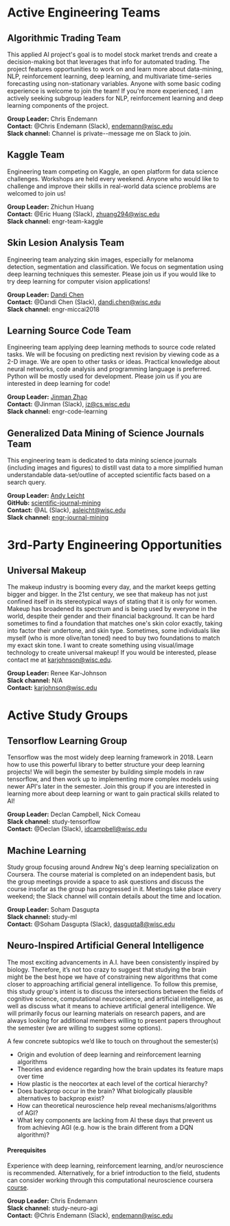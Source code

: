 # Active Engineering Teams

## Algorithmic Trading Team
This applied AI project's goal is to model stock market trends and create a decision-making bot that leverages that info for automated trading. The project features opportunities to work on and learn more about data-mining, NLP, reinforcement learning, deep learning, and multivariate time-series forecasting using non-stationary variables. Anyone with some basic coding experience is welcome to join the team! If you're more experienced, I am actively seeking subgroup leaders for NLP, reinforcement learning and deep learning components of the project. 

**Group Leader:** Chris Endemann  
**Contact:** @Chris Endemann (Slack), endemann@wisc.edu  
**Slack channel:** Channel is private--message me on Slack to join.

## Kaggle Team
Engineering team competing on Kaggle, an open platform for data science challenges. Workshops are held every weekend. Anyone who would like to challenge and improve their skills in real-world data science problems are welcomed to join us!

**Group Leader:** Zhichun Huang  
**Contact:** @Eric Huang (Slack), zhuang294@wisc.edu  
**Slack channel:** engr-team-kaggle 

## Skin Lesion Analysis Team
Engineering team analyzing skin images, especially for melanoma detection, segmentation and classification. We focus on segmentation using deep learning techniques this semester. Please join us if you would like to try deep learning for computer vision applications!

**Group Leader:** [Dandi Chen](https://sites.google.com/view/dandic/home)  
**Contact:** @Dandi Chen (Slack), dandi.chen@wisc.edu    
**Slack channel:** engr-miccai2018  

## Learning Source Code Team
Engineering team applying deep learning methods to source code related tasks. We will be focusing on predicting next revision by viewing code as a 2-D image. We are open to other tasks or ideas. Practical knowledge about neural networks, code analysis and programming language is preferred. Python will be mostly used for development. Please join us if you are interested in deep learning for code!

**Group Leader:** [Jinman Zhao](http://pages.cs.wisc.edu/~jz/)  
**Contact:** @Jinman (Slack), jz@cs.wisc.edu   
**Slack channel:** engr-code-learning  

## Generalized Data Mining of Science Journals Team
This engineering team is dedicated to data mining science journals (including images and figures) to distill vast data to a more simplified human understandable data-set/outline of accepted scientific facts based on a search query.

**Group Leader:** [Andy Leicht](https://ai-club-uwmadison.github.io/roster/#engineering-manager-3)  
**GitHub:** [scientific-journal-mining](https://github.com/ai-club-uwmadison/scientific-journal-mining)  
**Contact:** @AL (Slack), asleicht@wisc.edu   
**Slack channel:** [engr-journal-mining](https://wisconsinai.slack.com/messages/CD3RFGV6K)   

# 3rd-Party Engineering Opportunities 

## Universal Makeup
The makeup industry is booming every day, and the market keeps getting bigger and bigger. In the 21st century, we see that makeup has not just confined itself in its stereotypical ways of stating that it is only for women. Makeup has broadened its spectrum and is being used by everyone in the world, despite their gender and their financial background. It can be hard sometimes to find a foundation that matches one's skin color exactly, taking into factor their undertone, and skin type. Sometimes, some individuals like myself (who is more olive/tan toned) need to buy two foundations to match my exact skin tone. I want to create something using visual/image technology to create universal makeup! If you would be interested, please contact me at karjohnson@wisc.edu.   

**Group Leader:** Renee Kar-Johnson  
**Slack channel:** N/A  
**Contact:** karjohnson@wisc.edu  

# Active Study Groups

## Tensorflow Learning Group
Tensorflow was the most widely deep learning framework in 2018. Learn how to use this powerful library to better structure your deep learning projects! We will begin the semester by building simple models in raw tensorflow, and then work up to implementing more complex models using newer API's later in the semester. Join this group if you are interested in learning more about deep learning or want to gain practical skills related to AI!  

**Group Leader:** Declan Campbell, Nick Comeau  
**Slack channel:** study-tensorflow  
**Contact:** @Declan (Slack), idcampbell@wisc.edu  

## Machine Learning
Study group focusing around Andrew Ng's deep learning specialization on Coursera. The course material is completed on an independent basis, but the group meetings provide a space to ask questions and discuss the course insofar as the group has progressed in it. Meetings take place every weekend; the Slack channel will contain details about the time and location. 

**Group Leader:** Soham Dasgupta   
**Slack channel:** study-ml  
**Contact:** @Soham Dasgupta (Slack), dasgupta8@wisc.edu  

## Neuro-Inspired Artificial General Intelligence
The most exciting advancements in A.I. have been consistently inspired by biology. Therefore, it’s not too crazy to suggest that studying the brain might be the best hope we have of constraining new algorithms that come closer to approaching artificial general intelligence. To follow this premise, this study group's intent is to discuss the intersections between the fields of cognitive science, computational neuroscience, and artificial intelligence, as well as discuss what it means to achieve artificial general intelligence. We will primarily focus our learning materials on research papers, and are always looking for additional members willing to present papers throughout the semester (we are willing to suggest some options).

A few concrete subtopics we’d like to touch on throughout the semester(s)   
- Origin and evolution of deep learning and reinforcement learning algorithms
- Theories and evidence regarding how the brain updates its feature maps over time
- How plastic is the neocortex at each level of the cortical hierarchy?
- Does backprop occur in the brain? What biologically plausible alternatives to backprop exist?
- How can theoretical neuroscience help reveal mechanisms/algorithms of AGI?
- What key components are lacking from AI these days that prevent us from achieving AGI (e.g. how is the brain different from a DQN algorithm)?

#### Prerequisites
Experience with deep learning, reinforcement learning, and/or neuroscience is recommended. Alternatively, for a brief introduction to the field, students can consider working through this computational neuroscience coursera [course](https://www.coursera.org/learn/computational-neuroscience#syllabus).

**Group Leader:** Chris Endemann  
**Slack channel:** study-neuro-agi  
**Contact:** @Chris Endemann (Slack), endemann@wisc.edu    

